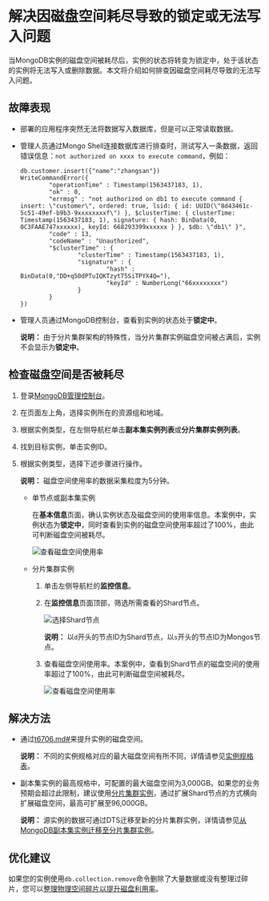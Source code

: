 # 解决因磁盘空间耗尽导致的锁定或无法写入问题

当MongoDB实例的磁盘空间被耗尽后，实例的状态将转变为锁定中，处于该状态的实例将无法写入或删除数据。本文将介绍如何排查因磁盘空间耗尽导致的无法写入问题。

## 故障表现

-   部署的应用程序突然无法将数据写入数据库，但是可以正常读取数据。
-   管理人员通过Mongo Shell连接数据库进行排查时，测试写入一条数据，返回错误信息：`not authorized on xxxx to execute command`，例如：

    ```
    db.customer.insert({"name":"zhangsan"})
    WriteCommandError({
            "operationTime" : Timestamp(1563437183, 1),
            "ok" : 0,
            "errmsg" : "not authorized on db1 to execute command { insert: \"customer\", ordered: true, lsid: { id: UUID(\"8d43461c-5c51-49ef-b9b3-9xxxxxxxxf\") }, $clusterTime: { clusterTime: Timestamp(1563437183, 1), signature: { hash: BinData(0, 0C3FAAE747xxxxxx), keyId: 668293399xxxxxx } }, $db: \"db1\" }",
            "code" : 13,
            "codeName" : "Unauthorized",
            "$clusterTime" : {
                    "clusterTime" : Timestamp(1563437183, 1),
                    "signature" : {
                            "hash" : BinData(0,"DD+q50dPTuIQKTzytT5SiTPYX4Q="),
                            "keyId" : NumberLong("66xxxxxxxx")
                    }
            }
    })
    ```

-   管理人员通过MongoDB控制台，查看到实例的状态处于**锁定中**。

    **说明：** 由于分片集群架构的特殊性，当分片集群实例磁盘空间被占满后，实例不会显示为**锁定中**。


## 检查磁盘空间是否被耗尽

1.  登录[MongoDB管理控制台](https://mongodb.console.aliyun.com/)。

2.  在页面左上角，选择实例所在的资源组和地域。

3.  根据实例类型，在左侧导航栏单击**副本集实例列表**或**分片集群实例列表**。

4.  找到目标实例，单击实例ID。

5.  根据实例类型，选择下述步骤进行操作。

    **说明：** 磁盘空间使用率的数据采集粒度为5分钟。

    -   单节点或副本集实例

        在**基本信息**页面，确认实例状态及磁盘空间的使用率信息。本案例中，实例状态为**锁定中**，同时查看到实例的磁盘空间使用率超过了100%，由此可判断磁盘空间被耗尽。

        ![查看磁盘空间使用率](https://static-aliyun-doc.oss-accelerate.aliyuncs.com/assets/img/zh-CN/4774797951/p51781.png)

    -   分片集群实例
        1.  单击左侧导航栏的**监控信息**。
        2.  在**监控信息**页面顶部，筛选所需查看的Shard节点。

            ![选择Shard节点](https://static-aliyun-doc.oss-accelerate.aliyuncs.com/assets/img/zh-CN/4774797951/p51878.png)

            **说明：** 以`d`开头的节点ID为Shard节点，以`s`开头的节点ID为Mongos节点。

        3.  查看磁盘空间使用率。本案例中，查看到Shard节点的磁盘空间的使用率超过了100%，由此可判断磁盘空间被耗尽。

            ![查看磁盘空间使用率](https://static-aliyun-doc.oss-accelerate.aliyuncs.com/assets/img/zh-CN/4774797951/p51879.png)


## 解决方法

-   通过[t6706.md\#](/cn.zh-CN/用户指南/实例管理/变更实例配置/变更配置方案概览.md)来提升实例的磁盘空间。

    **说明：** 不同的实例规格对应的最大磁盘空间有所不同，详情请参见[实例规格表](/cn.zh-CN/产品简介/实例规格表.md)。

-   副本集实例的最高规格中，可配置的最大磁盘空间为3,000GB。如果您的业务预期会超过此限制，建议使用[分片集群实例](/cn.zh-CN/产品简介/系统架构/分片集群架构.md)，通过扩展Shard节点的方式横向扩展磁盘空间，最高可扩展至96,000GB。

    **说明：** 源实例的数据可通过DTS迁移至新的分片集群实例，详情请参见[从MongoDB副本集实例迁移至分片集群实例](/cn.zh-CN/用户指南/数据迁移和同步/MongoDB实例间迁移/从MongoDB副本集实例迁移至分片集群实例.md)。


## 优化建议

如果您的实例使用`db.collection.remove`命令删除了大量数据或没有整理过碎片，您可以[整理物理空间碎片以提升磁盘利用率](/cn.zh-CN/最佳实践/性能/整理物理空间碎片以提升磁盘利用率.md)。

